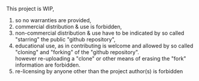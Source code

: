 This project is WIP,
1. so no warranties are provided,  
2. commercial distribution & use is forbidden,  
3. non-commercial distribution & use have to be indicated by so called "starring" the public "github repository",  
4. educational use, as in contributing is welcome and allowed by so called "cloning" and "forking" of the "github repository".  
   however re-uploading a "clone" or other means of erasing the "fork" information are forbidden.
5. re-licensing by anyone other than the project author(s) is forbidden
